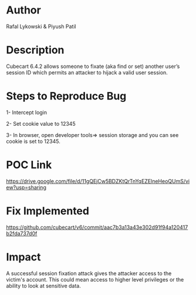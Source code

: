 # Author
Rafal Lykowski & Piyush Patil

# Description
Cubecart 6.4.2 allows someone to fixate (aka find or set) another user’s session ID which permits an attacker to hijack a valid user session.

# Steps to Reproduce Bug
1- Intercept login

2- Set cookie value to 12345

3- In browser, open developer tools=> session storage and you can see cookie is set to 12345.

# POC Link
https://drive.google.com/file/d/11gQEjCw5BDZKtQrTnYqEZElneHeoQUmS/view?usp=sharing

# Fix Implemented
https://github.com/cubecart/v6/commit/aac7b3a13a43e302d91f94a120417b2fda737d0f

# Impact
A successful session fixation attack gives the attacker access to the victim's account. This could mean access to higher level privileges or the ability to look at sensitive data.


